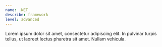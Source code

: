 ```yaml
---
name: .NET
describe: framework
level: advanced
---
```

Lorem ipsum dolor sit amet, consectetur adipiscing elit. In pulvinar turpis tellus, ut laoreet lectus pharetra sit amet. Nullam vehicula.